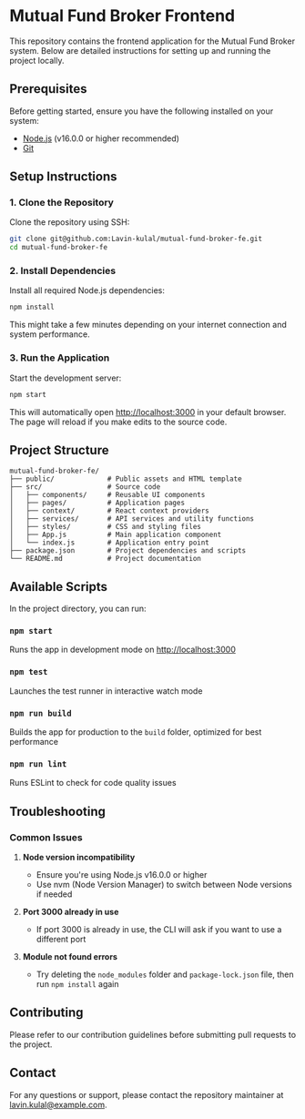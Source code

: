# Mutual Fund Broker Frontend

This repository contains the frontend application for the Mutual Fund Broker system. Below are detailed instructions for setting up and running the project locally.

## Prerequisites

Before getting started, ensure you have the following installed on your system:
- [Node.js](https://nodejs.org/) (v16.0.0 or higher recommended)
- [Git](https://git-scm.com/)

## Setup Instructions

### 1. Clone the Repository

Clone the repository using SSH:

```bash
git clone git@github.com:Lavin-kulal/mutual-fund-broker-fe.git
cd mutual-fund-broker-fe
```

### 2. Install Dependencies

Install all required Node.js dependencies:

```bash
npm install
```

This might take a few minutes depending on your internet connection and system performance.

### 3. Run the Application

Start the development server:

```bash
npm start
```

This will automatically open [http://localhost:3000](http://localhost:3000) in your default browser. The page will reload if you make edits to the source code.

## Project Structure

```
mutual-fund-broker-fe/
├── public/             # Public assets and HTML template
├── src/                # Source code
│   ├── components/     # Reusable UI components
│   ├── pages/          # Application pages
│   ├── context/        # React context providers
│   ├── services/       # API services and utility functions
│   ├── styles/         # CSS and styling files
│   ├── App.js          # Main application component
│   └── index.js        # Application entry point
├── package.json        # Project dependencies and scripts
└── README.md           # Project documentation
```

## Available Scripts

In the project directory, you can run:

### `npm start`
Runs the app in development mode on [http://localhost:3000](http://localhost:3000)

### `npm test`
Launches the test runner in interactive watch mode

### `npm run build`
Builds the app for production to the `build` folder, optimized for best performance

### `npm run lint`
Runs ESLint to check for code quality issues

## Troubleshooting

### Common Issues

1. **Node version incompatibility**
   - Ensure you're using Node.js v16.0.0 or higher
   - Use nvm (Node Version Manager) to switch between Node versions if needed

2. **Port 3000 already in use**
   - If port 3000 is already in use, the CLI will ask if you want to use a different port

3. **Module not found errors**
   - Try deleting the `node_modules` folder and `package-lock.json` file, then run `npm install` again

## Contributing

Please refer to our contribution guidelines before submitting pull requests to the project.

## Contact

For any questions or support, please contact the repository maintainer at [lavin.kulal@example.com](mailto:lavin.kulal@example.com).
